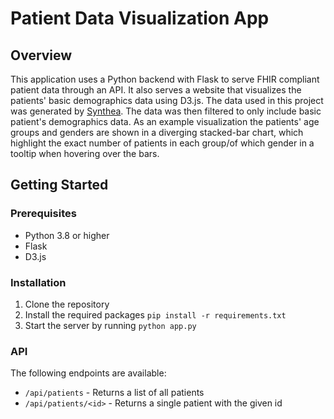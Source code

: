 # Patient Data Visualization App

## Overview
This application uses a Python backend with Flask to serve FHIR compliant patient data through an API. It also serves a website that visualizes the patients' basic demographics data using D3.js. The data used in this project was generated by [Synthea](https://github.com/synthetichealth/synthea). The data was then filtered to only include basic patient's demographics data. As an example visualization the patients' age groups and genders are shown in a diverging stacked-bar chart, which highlight the exact number of patients in each group/of which gender in a tooltip when hovering over the bars.

## Getting Started

### Prerequisites
- Python 3.8 or higher
- Flask
- D3.js

### Installation
1. Clone the repository
2. Install the required packages
```pip install -r requirements.txt```
3. Start the server by running
```python app.py```

### API 
The following endpoints are available:
- ```/api/patients``` - Returns a list of all patients
- ```/api/patients/<id>``` - Returns a single patient with the given id


